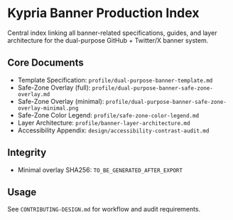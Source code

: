 # Kypria Banner Production Index

Central index linking all banner-related specifications, guides, and layer architecture for the dual-purpose GitHub + Twitter/X banner system.

## Core Documents
- Template Specification: `profile/dual-purpose-banner-template.md`
- Safe-Zone Overlay (full): `profile/dual-purpose-banner-safe-zone-overlay.md`
- Safe-Zone Overlay (minimal): `profile/dual-purpose-banner-safe-zone-overlay-minimal.png`
- Safe-Zone Color Legend: `profile/safe-zone-color-legend.md`
- Layer Architecture: `profile/banner-layer-architecture.md`
- Accessibility Appendix: `design/accessibility-contrast-audit.md`

## Integrity
- Minimal overlay SHA256: `TO_BE_GENERATED_AFTER_EXPORT`

## Usage
See `CONTRIBUTING-DESIGN.md` for workflow and audit requirements.
